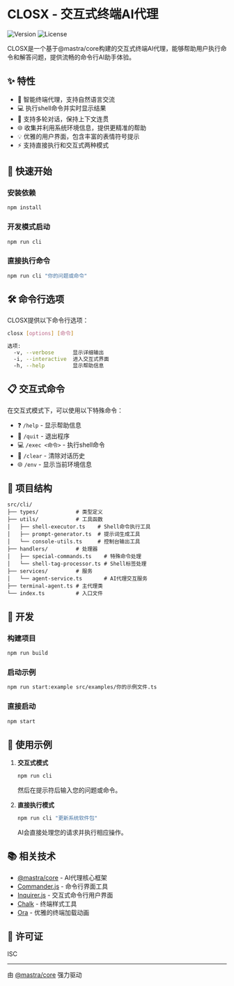 # CLOSX - 交互式终端AI代理

![Version](https://img.shields.io/badge/版本-1.0.0-blue)
![License](https://img.shields.io/badge/许可证-ISC-green)

CLOSX是一个基于@mastra/core构建的交互式终端AI代理，能够帮助用户执行命令和解答问题，提供流畅的命令行AI助手体验。

## ✨ 特性

- 🤖 智能终端代理，支持自然语言交流
- 💻 执行shell命令并实时显示结果
- 🔄 支持多轮对话，保持上下文连贯
- 🌐 收集并利用系统环境信息，提供更精准的帮助
- 💡 优雅的用户界面，包含丰富的表情符号提示
- ⚡ 支持直接执行和交互式两种模式

## 🚀 快速开始

### 安装依赖

```bash
npm install
```

### 开发模式启动

```bash
npm run cli
```

### 直接执行命令

```bash
npm run cli "你的问题或命令"
```

## 🛠️ 命令行选项

CLOSX提供以下命令行选项：

```bash
closx [options] [命令]

选项:
  -v, --verbose      显示详细输出
  -i, --interactive  进入交互式界面
  -h, --help         显示帮助信息
```

## 📋 交互式命令

在交互式模式下，可以使用以下特殊命令：

- ❓ `/help` - 显示帮助信息
- 🚪 `/quit` - 退出程序
- 💻 `/exec <命令>` - 执行shell命令
- 🔄 `/clear` - 清除对话历史
- 🌐 `/env` - 显示当前环境信息

## 🧩 项目结构

```
src/cli/
├── types/            # 类型定义
├── utils/            # 工具函数
│   ├── shell-executor.ts    # Shell命令执行工具
│   ├── prompt-generator.ts  # 提示词生成工具
│   └── console-utils.ts     # 控制台输出工具
├── handlers/         # 处理器
│   ├── special-commands.ts    # 特殊命令处理
│   └── shell-tag-processor.ts # Shell标签处理
├── services/         # 服务
│   └── agent-service.ts       # AI代理交互服务
├── terminal-agent.ts # 主代理类
└── index.ts          # 入口文件
```

## 🔧 开发

### 构建项目

```bash
npm run build
```

### 启动示例

```bash
npm run start:example src/examples/你的示例文件.ts
```

### 直接启动

```bash
npm start
```

## 📝 使用示例

1. **交互式模式**

   ```bash
   npm run cli
   ```

   然后在提示符后输入您的问题或命令。

2. **直接执行模式**

   ```bash
   npm run cli "更新系统软件包"
   ```

   AI会直接处理您的请求并执行相应操作。

## 📚 相关技术

- [@mastra/core](https://github.com/mastraai/mastra) - AI代理核心框架
- [Commander.js](https://github.com/tj/commander.js) - 命令行界面工具
- [Inquirer.js](https://github.com/SBoudrias/Inquirer.js) - 交互式命令行用户界面
- [Chalk](https://github.com/chalk/chalk) - 终端样式工具
- [Ora](https://github.com/sindresorhus/ora) - 优雅的终端加载动画

## 📄 许可证

ISC

---

由 [@mastra/core](https://github.com/mastraai/mastra) 强力驱动
